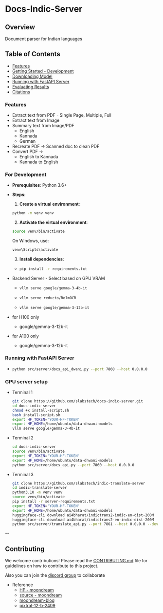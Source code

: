 # Docs-Indic-Server

## Overview
Document parser for Indian languages

## Table of Contents
- [Features](#features)
- [Getting Started - Development](#getting-started---development)
- [Downloading Model](#downloading-indic-model)
- [Running with FastAPI Server](#running-with-fastapi-server)
- [Evaluating Results](#evaluating-results)
- [Citations](#citations)

### Features 
  - Extract text from PDF - Single Page, Multiple, Full
  - Extract text from Image
  - Summary text from Image/PDF
    - English
    - Kannada
    - German
  - Recreate PDF -> Scanned doc to clean PDF
  - Convert PDF ->
    - English to Kannada
    - Kannada to English


### For Development 
- **Prerequisites**: Python 3.6+
- **Steps**:
  1. **Create a virtual environment**:
  ```bash
  python -m venv venv
  ```
  2. **Activate the virtual environment**:
  ```bash
  source venv/bin/activate
  ```
  On Windows, use:
  ```bash
  venv\Scripts\activate
  ```
  3. **Install dependencies**:
  - ```bash
    pip install -r requirements.txt
    ```

- Backend Server  - Select based on GPU VRAM
  - ```bash
    vllm serve google/gemma-3-4b-it   
    ```
  - ```bash
    vllm serve reducto/RolmOCR
    ```
  - ```bash
    vllm serve google/gemma-3-12b-it
    ```

- for H100 only
  - google/gemma-3-12b-it

- for A100 only
  - google/gemma-3-12b-it


### Running with FastAPI Server
- 
  ```bash
  python src/server/docs_api_dwani.py --port 7860 --host 0.0.0.0
  ```


### GPU server setup
  - Terminal 1 
    ```bash
    git clone https://github.com/slabstech/docs-indic-server.git
    cd docs-indic-server
    chmod +x install-script.sh
    bash install-script.sh
    export HF_TOKEN='YOUR-HF-TOKEN'
    export HF_HOME=/home/ubuntu/data-dhwani-models
    vllm serve google/gemma-3-4b-it
    ```
  - Terminal 2
    ```bash
    cd docs-indic-server
    source venv/bin/activate
    export HF_TOKEN='YOUR-HF-TOKEN'
    export HF_HOME=/home/ubuntu/data-dhwani-models
    python src/server/docs_api.py --port 7860 --host 0.0.0.0
    ```
  - Terminal 3
    ```bash
    git clone https://github.com/slabstech/indic-translate-server
    cd indic-translate-server
    python3.10 -m venv venv
    source venv/bin/activate
    pip install -r server-requirements.txt
    export HF_TOKEN='YOUR-HF-TOKEN'
    export HF_HOME=/home/ubuntu/data-dhwani-models
    huggingface-cli download ai4bharat/indictrans2-indic-en-dist-200M
    huggingface-cli download ai4bharat/indictrans2-en-indic-dist-200M
    python src/server/translate_api.py --port 7861 --host 0.0.0.0 --device cuda --use_distilled
    ```


-- 

## Contributing

We welcome contributions! Please read the [CONTRIBUTING.md](CONTRIBUTING.md) file for guidelines on how to contribute to this project.

Also you can join the [discord group](https://discord.gg/WZMCerEZ2P) to collaborate

- Reference
    - [HF - moondream](https://huggingface.co/vikhyatk/moondream2)
    - [source - moondream](https://github.com/vikhyat/moondream)
    - [moondream-blog](https://moondream.ai/blog/introducing-a-new-moondream-1-9b-and-gpu-support)
    - [pixtral-12-b-2409](https://huggingface.co/mistralai/Pixtral-12B-2409)




<!-- 




wget https://github.com/slabstech/docs-indic-server/blob/01e811210d56e655091313c1df8481d11e7640a6/install-script.sh
chmod +x install-script.sh
bash install-script.sh



## Download Qwen VL

```bash download_model.sh
huggingface_cli download google/gemma-3-4b-it
```

## Download Gemma

```bash download_model.sh
huggingface_cli download google/gemma-3-4b-it
```



## Download Pixtral 

```bash download_model.sh
huggingface_cli download mistralai/Pixtral-12B-2409
```

## Download Moondream2
```bash
huggingface_cli  vikhyatk/moondream2
```
Model Size - 4GB

## Getting Started - Development

- For moondream, libvips system library is required 
  ```
  sudo apt-get update && sudo apt-get install libvips
  ```



## Evaluating Results
You can evaluate the ASR transcription results using `curl` commands. Below are examples for Kannada audio samples.

#### Kannada

```bash kannada_example.sh
curl -s -H "content-type: application/json" localhost:7860/v1/audio/speech -d '{"input": "ಉದ್ಯಾನದಲ್ಲಿ ಮಕ್ಕಳ ಆಟವಾಡುತ್ತಿದ್ದಾರೆ ಮತ್ತು ಪಕ್ಷಿಗಳು ಚಿಲಿಪಿಲಿ ಮಾಡುತ್ತಿವೆ."}' -o audio_kannada.mp3
```

#### Hindi

```bash hindi_example.sh
curl -s -H "content-type: application/json" localhost:7860/v1/audio/speech -d '{"input": "अरे, तुम आज कैसे हो?"}' -o audio_hindi.mp3
```

### Specifying a Different Format

```bash specify_format.sh
curl -s -H "content-type: application/json" localhost:7860/v1/audio/speech -d '{"input": "Hey, how are you?", "response_type": "wav"}' -o audio.wav
```



### For Production (Docker)
- **Prerequisites**: Docker and Docker Compose
- **Steps**:
  1. **Start the server**:
  For GPU
  ```bash
  docker compose -f compose.yaml up -d
  ```
  For CPU only
  ```bash
  docker compose -f cpu-compose.yaml up -d
  ```

#  - vllm serve vikhyatk/moondream2 --trust-remote-code


## Building Docker Image
Build the Docker image locally:
```bash
docker build -t slabstech/docs_indic_server -f Dockerfile .
```

### Run the Docker Image
```bash
docker run --gpus all -it --rm -p 7860:7860 slabstech/docs_indic_server
```


-->